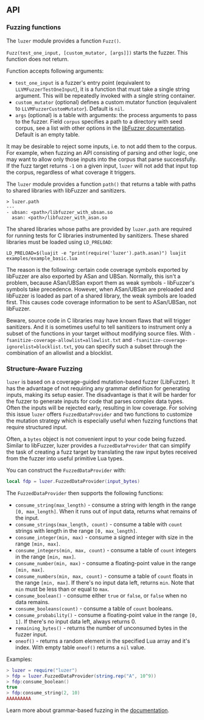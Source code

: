 ## API

### Fuzzing functions

The `luzer` module provides a function `Fuzz()`.

`Fuzz(test_one_input, [custom_mutator, [args]])` starts the fuzzer.
This function does not return.

Function accepts following arguments:

- `test_one_input` is a fuzzer's entry point (equivalent to `LLVMFuzzerTestOneInput`), it
  is a function that must take a single string argument. This will be repeatedly
  invoked with a single string container.
- `custom_mutator` (optional) defines a custom mutator function
  (equivalent to `LLVMFuzzerCustomMutator`). Default is `nil`.
- `args` (optional) is a table with arguments: the process arguments to pass to the
  fuzzer. Field `corpus` specifies a path to a directory with seed corpus, see a
  list with other options in the [libFuzzer documentation][libfuzzer-options-url].
  Default is an empty table.

It may be desirable to reject some inputs, i.e. to not add them to the corpus.
For example, when fuzzing an API consisting of parsing and other logic, one may
want to allow only those inputs into the corpus that parse successfully. If the
fuzz target returns `-1` on a given input, `luzer` will not add that input top
the corpus, regardless of what coverage it triggers.

The `luzer` module provides a function `path()` that returns a table with paths
to shared libraries with libFuzzer and sanitizers.

```
> luzer.path
---
- ubsan: <path>/libfuzzer_with_ubsan.so
  asan: <path>/libfuzzer_with_asan.so
```

The shared libraries whose paths are provided by `luzer.path` are required for
running tests for C libraries instrumented by sanitizers. These shared
libraries must be loaded using `LD_PRELOAD`:

```
LD_PRELOAD=$(luajit -e "print(require('luzer').path.asan)") luajit examples/example_basic.lua
```

The reason is the following: certain code coverage symbols exported by
libFuzzer are also exported by ASan and UBSan. Normally, this isn't a problem,
because ASan/UBSan export them as weak symbols - libFuzzer's symbols take
precedence. However, when ASan/UBSan are preloaded and libFuzzer is loaded as
part of a shared library, the weak symbols are loaded first. This causes code
coverage information to be sent to ASan/UBSan, not libFuzzer.

Beware, source code in C libraries may have known flaws that will trigger
sanitizers. And it is sometimes useful to tell sanitizers to instrument only
a subset of the functions in your target without modifying source files. With
`-fsanitize-coverage-allowlist=allowlist.txt` and
`-fsanitize-coverage-ignorelist=blocklist.txt`, you can specify
such a subset through the combination of an allowlist and a blocklist.

### Structure-Aware Fuzzing

`luzer` is based on a coverage-guided mutation-based fuzzer (LibFuzzer). It has
the advantage of not requiring any grammar definition for generating inputs,
making its setup easier. The disadvantage is that it will be harder for the
fuzzer to generate inputs for code that parses complex data types. Often the
inputs will be rejected early, resulting in low coverage. For solving this
issue `luzer` offers `FuzzedDataProvider` and two functions to customize the
mutation strategy which is especially useful when fuzzing functions that
require structured input.

Often, a `bytes` object is not convenient input to your code being fuzzed.
Similar to libFuzzer, luzer provides a `FuzzedDataProvider` that can simplify the
task of creating a fuzz target by translating the raw input bytes received from
the fuzzer into useful primitive Lua types.

You can construct the `FuzzedDataProvider` with:

```lua
local fdp = luzer.FuzzedDataProvider(input_bytes)
```

The `FuzzedDataProvider` then supports the following functions:

- `consume_string(max_length)` - consume a string with length in the range `[0,
  max_length]`. When it runs out of input data, returns what remains of the input.
- `consume_strings(max_length, count)` - consume a table with `count` strings with
  length in the range `[0, max_length]`.
- `consume_integer(min, max)` - consume a signed integer with size in the range
  `[min, max]`.
- `consume_integers(min, max, count)` - consume a table of `count` integers in the
  range `[min, max]`.
- `consume_number(min, max)` - consume a floating-point value in the range
  `[min, max]`.
- `consume_numbers(min, max, count)` - consume a table of `count` floats in the
  range `[min, max]`. If there's no input data left, returns `min`. Note that
  `min` must be less than or equal to `max`.
- `consume_boolean()` - consume either `true` or `false`, or `false` when no
  data remains.
- `consume_booleans(count)` - consume a table of `count` booleans.
- `consume_probability()` - consume a floating-point value in the range `[0, 1]`.
  If there's no input data left, always returns 0.
- `remaining_bytes()` - returns the number of unconsumed bytes in the fuzzer
  input.
- `oneof()` - returns a random element in the specified Lua array and it's index.
   With empty table `oneof()` returns a `nil` value.

Examples:

```lua
> luzer = require("luzer")
> fdp = luzer.FuzzedDataProvider(string.rep("A", 10^9))
> fdp:consume_boolean()
true
> fdp:consume_string(2, 10)
AAAAAAAAA
```

Learn more about grammar-based fuzzing in the
[documentation](grammar_based_fuzzing.md).

[libfuzzer-options-url]: https://llvm.org/docs/LibFuzzer.html#options
